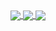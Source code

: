 <!--# Sam-->

<a href="https://github.com/Bounty38">
  <img align="center" src="https://github-readme-stats.vercel.app/api?username=Bounty38&show_icons=true&theme=tokyonight&locale=en&hide=stars" />
</a>
<a href="https://github.com/Bounty38">
  <img align="center" src="https://github-readme-stats.anuraghazra1.vercel.app/api/top-langs/?username=Bounty38&theme=tokyonight&locale=en" />
</a>
<a href="https://wakatime.com/@Bounty">
  <img align="center" src="https://github-readme-stats.vercel.app/api/wakatime?username=Bounty&show_icons=true&theme=tokyonight" />
</a> 

<!--
**Bounty38/Bounty38** is a ✨ _special_ ✨ repository because its `README.md` (this file) appears on your GitHub profile.

Here are some ideas to get you started:

- 🔭 I’m currently working on ...
- 🌱 I’m currently learning ...
- 👯 I’m looking to collaborate on ...
- 🤔 I’m looking for help with ...
- 💬 Ask me about ...
- 📫 How to reach me: ...
- 😄 Pronouns: ...
- ⚡ Fun fact: ...
-->
